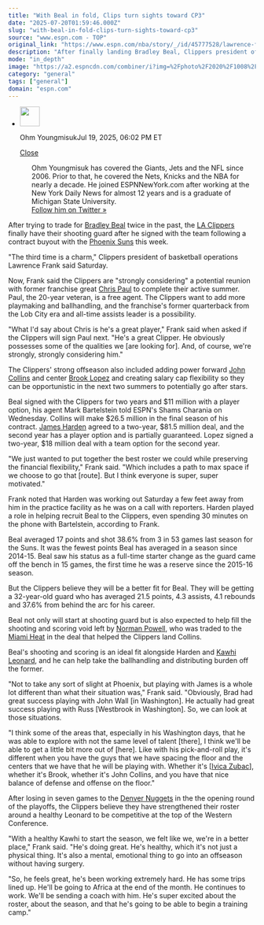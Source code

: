 ```yaml
---
title: "With Beal in fold, Clips turn sights toward CP3"
date: "2025-07-20T01:59:46.000Z"
slug: "with-beal-in-fold-clips-turn-sights-toward-cp3"
source: "www.espn.com - TOP"
original_link: "https://www.espn.com/nba/story/_/id/45777528/lawrence-frank-clippers-strongly-considering-chris-paul"
description: "After finally landing Bradley Beal, Clippers president of basketball operations Lawrence Frank confirmed Saturday that the team is 'strongly considering' a potential reunion with Chris Paul."
mode: "in_depth"
image: "https://a2.espncdn.com/combiner/i?img=%2Fphoto%2F2020%2F1008%2Fr757800_1296x729_16%2D9.jpg"
category: "general"
tags: ["general"]
domain: "espn.com"
---
```

<div id="readability-page-1" class="page"><div><div><ul><li><p><img src="https://a.espncdn.com/combiner/i?img=/i/columnists/full/youngmisuk_ohm.png&amp;h=80&amp;w=80&amp;scale=crop" alt="" width="40" height="40"></p><p>Ohm Youngmisuk<span>Jul 19, 2025, 06:02 PM ET</span></p><div><p><a href="#">Close</a></p><ul>Ohm Youngmisuk has covered the Giants, Jets and the NFL since 2006. Prior to that, he covered the Nets, Knicks and the NBA for nearly a decade. He joined ESPNNewYork.com after working at the New York Daily News for almost 12 years and is a graduate of Michigan State University. 
<br>
<a href="http://twitter.com/NotoriousOHM">Follow him on Twitter »</a></ul></div></li></ul></div><p>After trying to trade for <a data-player-guid="fb35d5ac-5dde-c5ee-98f3-c348c244c0ae" href="https://www.espn.com/nba/player/_/id/6580/bradley-beal">Bradley Beal</a> twice in the past, the <a data-clubhouse-guid="083a58a6-b849-3501-e67b-059290d12295" href="https://www.espn.com/nba/team/_/name/lac/la-clippers">LA Clippers</a> finally have their shooting guard after he signed with the team following a contract buyout with the <a data-clubhouse-guid="c6eade89-5971-0e84-8ccb-cd91482b2b50" href="https://www.espn.com/nba/team/_/name/phx/phoenix-suns">Phoenix Suns</a> this week.</p><p>"The third time is a charm," Clippers president of basketball operations Lawrence Frank said Saturday.</p><p>Now, Frank said the Clippers are "strongly considering" a potential reunion with former franchise great <a data-player-guid="63c7648a-60ba-c799-d355-f7f1d43f3a55" href="https://www.espn.com/nba/player/_/id/2779/chris-paul">Chris Paul</a> to complete their active summer. Paul, the 20-year veteran, is a free agent. The Clippers want to add more playmaking and ballhandling, and the franchise's former quarterback from the Lob City era and all-time assists leader is a possibility.</p><p>"What I'd say about Chris is he's a great player," Frank said when asked if the Clippers will sign Paul next. "He's a great Clipper. He obviously possesses some of the qualities we [are looking for]. And, of course, we're strongly, strongly considering him."</p><p>The Clippers' strong offseason also included adding power forward <a data-player-guid="796e45a0-b375-dfdf-c240-b7550add4966" href="https://www.espn.com/nba/player/_/id/3908845/john-collins">John Collins</a> and center <a data-player-guid="3496fbc1-fa88-c332-7f91-f015006e0c8b" href="https://www.espn.com/nba/player/_/id/3448/brook-lopez">Brook Lopez</a> and creating salary cap flexibility so they can be opportunistic in the next two summers to potentially go after stars.</p><p>Beal signed with the Clippers for two years and $11 million with a player option, his agent Mark Bartelstein told ESPN's Shams Charania on Wednesday. Collins will make $26.5 million in the final season of his contract. <a data-player-guid="35b0f455-b1df-0986-121d-27d2b6c18122" href="https://www.espn.com/nba/player/_/id/3992/james-harden">James Harden</a> agreed to a two-year, $81.5 million deal, and the second year has a player option and is partially guaranteed. Lopez signed a two-year, $18 million deal with a team option for the second year.</p><p>"We just wanted to put together the best roster we could while preserving the financial flexibility," Frank said. "Which includes a path to max space if we choose to go that [route]. But I think everyone is super, super motivated."</p><p>Frank noted that Harden was working out Saturday a few feet away from him in the practice facility as he was on a call with reporters. Harden played a role in helping recruit Beal to the Clippers, even spending 30 minutes on the phone with Bartelstein, according to Frank.</p><p>Beal averaged 17 points and shot 38.6% from 3 in 53 games last season for the Suns. It was the fewest points Beal has averaged in a season since 2014-15. Beal saw his status as a full-time starter change as the guard came off the bench in 15 games, the first time he was a reserve since the 2015-16 season.</p><p>But the Clippers believe they will be a better fit for Beal. They will be getting a 32-year-old guard who has averaged 21.5 points, 4.3 assists, 4.1 rebounds and 37.6% from behind the arc for his career.</p><p>Beal not only will start at shooting guard but is also expected to help fill the shooting and scoring void left by <a data-player-guid="4941d040-1812-cbb0-27bf-598cd624bc84" href="https://www.espn.com/nba/player/_/id/2595516/norman-powell">Norman Powell</a>, who was traded to the <a data-clubhouse-guid="81e3212c-30ef-9b1b-5edb-453b13ff265a" href="https://www.espn.com/nba/team/_/name/mia/miami-heat">Miami Heat</a> in the deal that helped the Clippers land Collins.</p><p>Beal's shooting and scoring is an ideal fit alongside Harden and <a data-player-guid="87ff907c-c68c-a82d-1215-37e05d0c62ef" href="https://www.espn.com/nba/player/_/id/6450/kawhi-leonard">Kawhi Leonard</a>, and he can help take the ballhandling and distributing burden off the former.</p><p>"Not to take any sort of slight at Phoenix, but playing with James is a whole lot different than what their situation was," Frank said. "Obviously, Brad had great success playing with John Wall [in Washington]. He actually had great success playing with Russ [Westbrook in Washington]. So, we can look at those situations.</p><p>"I think some of the areas that, especially in his Washington days, that he was able to explore with not the same level of talent [there], I think we'll be able to get a little bit more out of [here]. Like with his pick-and-roll play, it's different when you have the guys that we have spacing the floor and the centers that we have that he will be playing with. Whether it's [<a data-player-guid="314d5203-a973-39ef-ad47-e6bcd46f77fd" href="https://www.espn.com/nba/player/_/id/4017837/ivica-zubac">Ivica Zubac</a>], whether it's Brook, whether it's John Collins, and you have that nice balance of defense and offense on the floor."</p><p>After losing in seven games to the <a data-clubhouse-guid="c4aceb39-0eb9-a30b-1120-9cb5b12b677a" href="https://www.espn.com/nba/team/_/name/den/denver-nuggets">Denver Nuggets</a> in the the opening round of the playoffs, the Clippers believe they have strengthened their roster around a healthy Leonard to be competitive at the top of the Western Conference.</p><p>"With a healthy Kawhi to start the season, we felt like we, we're in a better place," Frank said. "He's doing great. He's healthy, which it's not just a physical thing. It's also a mental, emotional thing to go into an offseason without having surgery.</p><p>"So, he feels great, he's been working extremely hard. He has some trips lined up. He'll be going to Africa at the end of the month. He continues to work. We'll be sending a coach with him. He's super excited about the roster, about the season, and that he's going to be able to begin a training camp."</p>
</div></div>